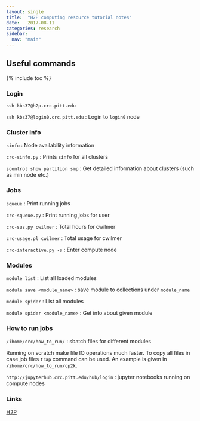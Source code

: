 ```yaml
---
layout: single
title:  "H2P computing resource tutorial notes"
date:   2017-08-11
categories: research
sidebar:
  nav: "main"
---
```

Useful commands
---------------

{% include toc %}

### Login

`ssh kbs37@h2p.crc.pitt.edu`

`ssh kbs37@login0.crc.pitt.edu` : Login to `login0` node

### Cluster info

`sinfo` : Node availability information

`crc-sinfo.py` : Prints `sinfo` for all clusters

`scontrol show partition smp` : Get detailed information about clusters (such as min node etc.)

### Jobs

`squeue` : Print running jobs

`crc-squeue.py` : Print running jobs for user

`crc-sus.py cwilmer` : Total hours for cwilmer

`crc-usage.pl cwilmer` : Total usage for cwilmer

`crc-interactive.py -s` : Enter compute node

### Modules

`module list` : List all loaded modules

`module save <module_name>` : save module to collections under `module_name`

`module spider` : List all modules

`module spider <module_name>` : Get info about given module

### How to run jobs

`/ihome/crc/how_to_run/` : sbatch files for different modules

Running on scratch make file IO operations much faster. To copy all files in case job files `trap` command can be used. An example is given in `/ihome/crc/how_to_run/cp2k`.

`http://jupyterhub.crc.pitt.edu/hub/login` : jupyter notebooks running on compute nodes

### Links

[H2P](https://crc.pitt.edu/documentation/h2p/)
